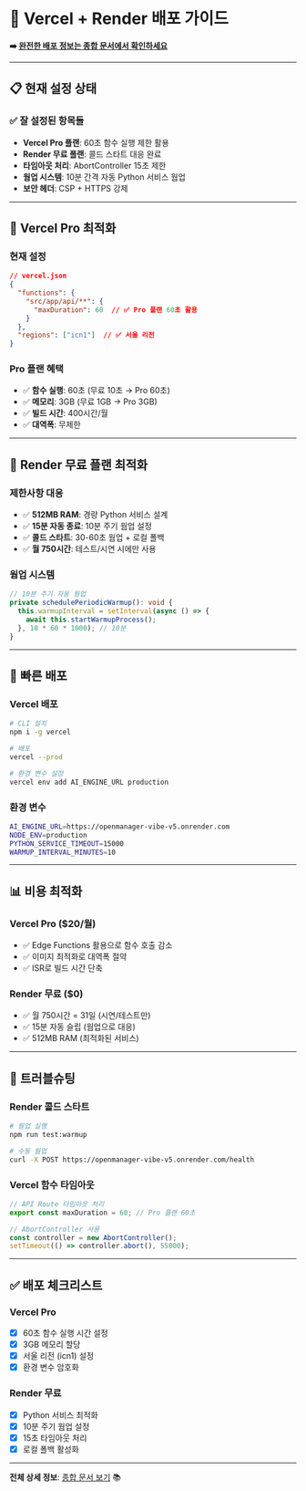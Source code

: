 # 🚀 Vercel + Render 배포 가이드

**➡️ [완전한 배포 정보는 종합 문서에서 확인하세요](./OPENMANAGER_V5_COMPREHENSIVE_DOCUMENTATION.md#-배포-가이드)**

---

## 📋 **현재 설정 상태**

### ✅ **잘 설정된 항목들**
- **Vercel Pro 플랜**: 60초 함수 실행 제한 활용
- **Render 무료 플랜**: 콜드 스타트 대응 완료
- **타임아웃 처리**: AbortController 15초 제한
- **웜업 시스템**: 10분 간격 자동 Python 서비스 웜업
- **보안 헤더**: CSP + HTTPS 강제

---

## 🔷 **Vercel Pro 최적화**

### **현재 설정**
```json
// vercel.json
{
  "functions": {
    "src/app/api/**": {
      "maxDuration": 60  // ✅ Pro 플랜 60초 활용
    }
  },
  "regions": ["icn1"]  // ✅ 서울 리전
}
```

### **Pro 플랜 혜택**
- ✅ **함수 실행**: 60초 (무료 10초 → Pro 60초)
- ✅ **메모리**: 3GB (무료 1GB → Pro 3GB)  
- ✅ **빌드 시간**: 400시간/월
- ✅ **대역폭**: 무제한

---

## 🔶 **Render 무료 플랜 최적화**

### **제한사항 대응**
- ✅ **512MB RAM**: 경량 Python 서비스 설계
- ✅ **15분 자동 종료**: 10분 주기 웜업 설정  
- ✅ **콜드 스타트**: 30-60초 웜업 + 로컬 폴백
- ✅ **월 750시간**: 테스트/시연 시에만 사용

### **웜업 시스템**
```typescript
// 10분 주기 자동 웜업
private schedulePeriodicWarmup(): void {
  this.warmupInterval = setInterval(async () => {
    await this.startWarmupProcess();
  }, 10 * 60 * 1000); // 10분
}
```

---

## 🎯 **빠른 배포**

### **Vercel 배포**
```bash
# CLI 설치
npm i -g vercel

# 배포
vercel --prod

# 환경 변수 설정
vercel env add AI_ENGINE_URL production
```

### **환경 변수**
```bash
AI_ENGINE_URL=https://openmanager-vibe-v5.onrender.com
NODE_ENV=production
PYTHON_SERVICE_TIMEOUT=15000
WARMUP_INTERVAL_MINUTES=10
```

---

## 📊 **비용 최적화**

### **Vercel Pro ($20/월)**
- ✅ Edge Functions 활용으로 함수 호출 감소
- ✅ 이미지 최적화로 대역폭 절약  
- ✅ ISR로 빌드 시간 단축

### **Render 무료 ($0)**
- ✅ 월 750시간 = 31일 (시연/테스트만)
- ✅ 15분 자동 슬립 (웜업으로 대응)
- ✅ 512MB RAM (최적화된 서비스)

---

## 🚨 **트러블슈팅**

### **Render 콜드 스타트**
```bash
# 웜업 실행
npm run test:warmup

# 수동 웜업
curl -X POST https://openmanager-vibe-v5.onrender.com/health
```

### **Vercel 함수 타임아웃**
```typescript
// API Route 타임아웃 처리
export const maxDuration = 60; // Pro 플랜 60초

// AbortController 사용
const controller = new AbortController();
setTimeout(() => controller.abort(), 55000);
```

---

## ✅ **배포 체크리스트**

### **Vercel Pro**
- [x] 60초 함수 실행 시간 설정
- [x] 3GB 메모리 할당
- [x] 서울 리전 (icn1) 설정
- [x] 환경 변수 암호화

### **Render 무료**
- [x] Python 서비스 최적화
- [x] 10분 주기 웜업 설정
- [x] 15초 타임아웃 처리
- [x] 로컬 폴백 활성화

---

**전체 상세 정보**: [종합 문서 보기](./OPENMANAGER_V5_COMPREHENSIVE_DOCUMENTATION.md) 📚 